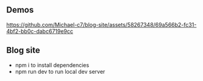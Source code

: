 ## Demos

https://github.com/Michael-c7/blog-site/assets/58267348/69a566b2-fc31-4bf2-bb0c-dabc6719e9cc

## Blog site

- npm i to install dependencies
- npm run dev to run local dev server
